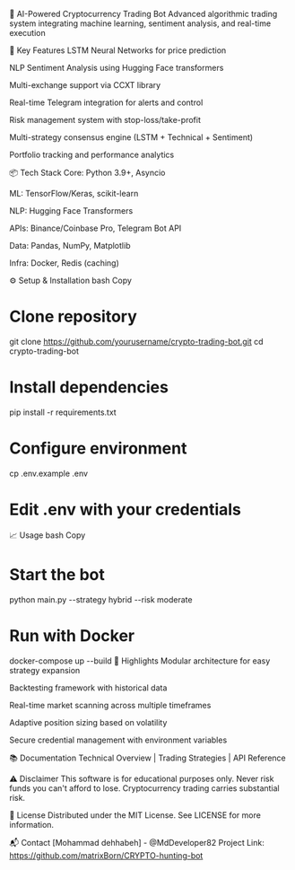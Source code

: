 🤖 AI-Powered Cryptocurrency Trading Bot
Advanced algorithmic trading system integrating machine learning, sentiment analysis, and real-time execution



🚀 Key Features
LSTM Neural Networks for price prediction

NLP Sentiment Analysis using Hugging Face transformers

Multi-exchange support via CCXT library

Real-time Telegram integration for alerts and control

Risk management system with stop-loss/take-profit

Multi-strategy consensus engine (LSTM + Technical + Sentiment)

Portfolio tracking and performance analytics

📦 Tech Stack
Core: Python 3.9+, Asyncio

ML: TensorFlow/Keras, scikit-learn

NLP: Hugging Face Transformers

APIs: Binance/Coinbase Pro, Telegram Bot API

Data: Pandas, NumPy, Matplotlib

Infra: Docker, Redis (caching)

⚙️ Setup & Installation
bash
Copy
# Clone repository
git clone https://github.com/yourusername/crypto-trading-bot.git
cd crypto-trading-bot

# Install dependencies
pip install -r requirements.txt

# Configure environment
cp .env.example .env
# Edit .env with your credentials
📈 Usage
bash
Copy
# Start the bot
python main.py --strategy hybrid --risk moderate

# Run with Docker
docker-compose up --build
🌟 Highlights
Modular architecture for easy strategy expansion

Backtesting framework with historical data

Real-time market scanning across multiple timeframes

Adaptive position sizing based on volatility

Secure credential management with environment variables

📚 Documentation
Technical Overview |
Trading Strategies |
API Reference

⚠️ Disclaimer
This software is for educational purposes only. Never risk funds you can't afford to lose. Cryptocurrency trading carries substantial risk.

📄 License
Distributed under the MIT License. See LICENSE for more information.

📬 Contact
[Mohammad dehhabeh] - @MdDeveloper82
Project Link: https://github.com/matrixBorn/CRYPTO-hunting-bot
